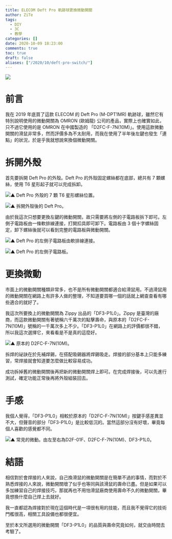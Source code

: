 ```yaml
---
title: ELECOM Deft Pro 軌跡球更換微動開關
author: ZiTe
tags:
  - DIY
  - 3C
  - 教學
categories: []
date: 2020-10-09 18:23:00
comments: true
toc: true
draft: false
aliases: ["/2020/10/deft-pro-switch/"]
---
```

![](https://1.bp.blogspot.com/-9817x0a1I90/X4A3oD4XlBI/AAAAAAAACpk/-420KmjCgEUmxf9xFTtO-YukexeJoBpEACPcBGAsYHg/s4315/DSC_0077.jpg)

# 前言

我在 2019 年底買了這款 ELECOM 的 Deft Pro (M-DPT1MR) 軌跡球，雖然它有特別說明使用的微動開關為 OMRON (歐姆龍) 公司的產品，實際上也確實如此，只不過它使用的是 OMRON 在中國製造的 「D2FC-F-7N(10M)」。使用這款微動開關的滑鼠非常多，然而評價多為不太耐用，而我在使用了半年後左鍵也發生「連點」的狀況，於是乎我就想說來換個微動開關。

<!--more-->

# 拆開外殼

首先要拆開 Deft Pro 的外殼。Deft Pro 的外殼固定螺絲都在底部，總共有 7 顆螺絲，使用 T6 星形起子就可以完成拆卸。

![▲ Deft Pro 外殼的 7 顆 T6 星形螺絲位置。](https://1.bp.blogspot.com/-mSCXXVicz7U/X4A3oE-5_cI/AAAAAAAACpk/4ayCh4JFaj8aGSw5NdxhR_FBX6CchXQngCPcBGAsYHg/s1385/deft-pro-t6x7.jpg)

![▲ 拆開外殼後的 Deft Pro。](https://1.bp.blogspot.com/-bAzOp6r-r3o/X4A3oGxifNI/AAAAAAAACpk/6tjGIxsspcY6_CW9nU51vWp1_nI5H2p_ACPcBGAsYHg/s4618/DSC_0041.jpg)

由於我這次只想要更換左鍵的微動開關，故只需要將左側的子電路板拆下即可。左側子電路板由一條軟排線連接，打開扣具即可卸下。電路板由 3 個十字螺絲固定，卸下螺絲後就可以看到完整的電路板與微動開關。

![▲ Deft Pro 的左側子電路板由軟排線連接。](https://1.bp.blogspot.com/-9YBQXII-qEE/X4A3oFJVcgI/AAAAAAAACpk/8zBo9YVyNcMWIC2tIq9JN8revE9AzoYgACPcBGAsYHg/s3024/DSC_0042.jpg)

![▲ Deft Pro 的左側子電路板。](https://1.bp.blogspot.com/-QDEg6QQgBSU/X4A3oKbW2qI/AAAAAAAACpk/7X5NBPpAFz87ZOdcJlPhx9pfEkgsoc1wACPcBGAsYHg/s4618/DSC_0043.jpg)

# 更換微動

市面上的微動開關種類非常多，也不是所有微動開關都適合給滑鼠用。不過滑鼠用的微動開關在網路上有許多人做的整理，不知道要買哪一個的話就上網查查看有哪些適合的就好了。

我這次所要換上的微動開關為 Zippy 出品的「DF3-P1L0」。Zippy 是臺灣的廠商，而這款微動開關有著號稱六千萬次的點擊壽命，與原本的「D2FC-F-7N(10M)」號稱的一千萬次多上不少。「DF3-P1L0」在網路上的評價都很不錯，所以我這次選擇它，來看看是不是真的這麼好。

![▲ 原本的 D2FC-F-7N(10M)。](https://1.bp.blogspot.com/-YwYMfMWX4Bc/X4A3oPr8S1I/AAAAAAAACpk/AV48IGLrOfYB4kaKy4rAZWM26OtFxfiyACPcBGAsYHg/s2217/DSC_0047.jpg)

拆焊的祕訣在於先補焊錫，在搭配吸錫器將焊錫吸走。焊接的部分基本上只能多練習，常焊接就會知道要怎麼做比較容易成功。

成功拆掉舊的微動開關後再把新的微動開關焊上即可。在完成焊接後，可以先進行測試，確定功能正常後再將外殼組裝回去。

# 手感

我個人覺得，「DF3-P1L0」相較於原本的「D2FC-F-7N(10M)」按鍵手感差異並不大，但聲音的部分「DF3-P1L0」是比較低沉的。當然這部分沒有好壞，畢竟每個人喜歡的感覺都不同。

![▲ 常見的微動。由左至右為D2F-01F、D2FC-F-7N(10M)、DF3-P1L0。](https://1.bp.blogspot.com/-tGATmCVp4iU/X4A3oHs8V7I/AAAAAAAACpk/ri8GqWoU8R4qVmJ6xsaMHZyamv3JENroQCPcBGAsYHg/s1876/DSC_0076.jpg)

# 結語

相信對於會焊接的人來說，自己換滑鼠的微動開關是在簡單不過的事情，而對於不熟悉焊接的人來說，微動開關壞了似乎也等同與該滑鼠的壽命已盡。但是如果可以多加練習自己的焊接技巧，那就再也不用怕滑鼠廠商使用壽命不久的微動開關，畢竟想換什麼自己焊上去就好。

我一直都認為焊接對於現在這個時代是一項很有用的技能，而且我不覺得它的技術門檻很高，相關工具設備也都很便宜。

至於本文所選用的微動開關「DF3-P1L0」的品質與壽命究竟如何，就交由時間去考驗了。
